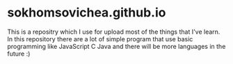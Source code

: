 # sokhomsovichea.github.io
This is a repositry which I use for upload most of the things that I've learn.
In this repository there are a lot of simple program that use basic programming like JavaScript C Java and there will be more languages in the future :)
